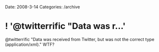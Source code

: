 Date: 2008-3-14
Categories: /archive

# ! '@twitterrific "Data was r...'

@twitterrific &quot;Data was received from Twitter, but was not the correct type (application/xml).&quot; WTF?
